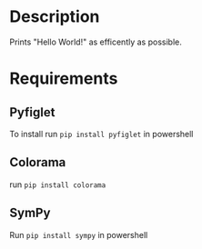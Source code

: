 # Description
Prints "Hello World!" as efficently as possible.

# Requirements
## Pyfiglet
To install run `pip install pyfiglet` in powershell
## Colorama
run `pip install colorama`
## SymPy
Run `pip install sympy` in powershell
